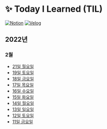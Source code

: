 # :sparkles: Today I Learned (TIL)
[![Notion](https://img.shields.io/badge/Notion-black?&style=for-the-badge&logo=Notion&logoColor=white)](https://9raeng.notion.site/5679a327e72a4faba27ed81c1670638f?v=a3075ecd0c5746969af70c7c84efe30e)
[![Velog](https://img.shields.io/badge/Velog-blue?&style=for-the-badge&logo=Velog&logoColor=white)](https://velog.io/@sgyeong97)
## 2022년
### 2월
+ [21일 월요일](https://github.com/sgyeong97/TIL/blob/master/2202/220221.md)
+ [19일 토요일](https://github.com/sgyeong97/TIL/blob/master/2202/220219.md)
+ [18일 금요일](https://github.com/sgyeong97/TIL/blob/master/2202/220218.md)
+ [17일 목요일](https://github.com/sgyeong97/TIL/blob/master/2202/220217.md)
+ [16일 수요일](https://github.com/sgyeong97/TIL/blob/master/2202/220216.md)
+ [15일 화요일](https://github.com/sgyeong97/TIL/blob/master/2202/220215.md)
+ [14일 월요일](https://github.com/sgyeong97/TIL/blob/master/2202/220214.md)
+ [13일 일요일](https://github.com/sgyeong97/TIL/blob/master/2202/220213.md)
+ [12일 토요일](https://github.com/sgyeong97/TIL/blob/master/2202/220212.md)
+ [11일 금요일](https://github.com/sgyeong97/TIL/blob/master/2202/220211.md)